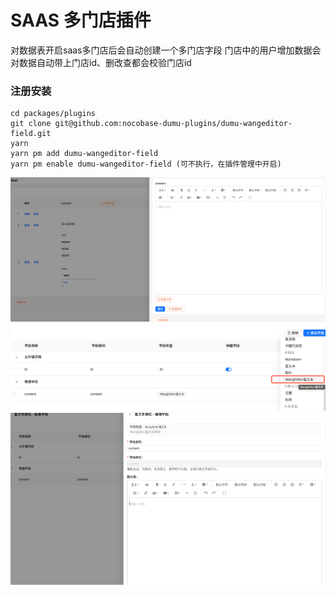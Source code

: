 # SAAS 多门店插件

对数据表开启saas多门店后会自动创建一个多门店字段
门店中的用户增加数据会对数据自动带上门店id、删改查都会校验门店id

### 注册安装

``` shell
cd packages/plugins
git clone git@github.com:nocobase-dumu-plugins/dumu-wangeditor-field.git
yarn
yarn pm add dumu-wangeditor-field
yarn pm enable dumu-wangeditor-field (可不执行，在插件管理中开启)
```

![img.png](doc/imgs/img.png)
![img_1.png](doc/imgs/img_1.png)
![img_2.png](doc/imgs/img_2.png)
